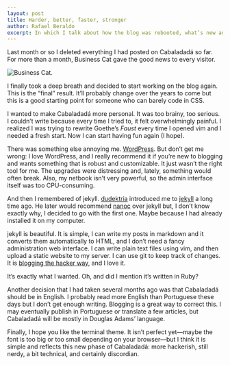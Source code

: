 ```yaml
---
layout: post
title: Harder, better, faster, stronger
author: Rafael Beraldo
excerpt: In which I talk about how the blog was rebooted, what’s new and the technology I'm using to write it. I also explain the role of the Business Cat in Cabaladadá’s recent history.
---
```


Last month or so I deleted everything I had posted on Cabaladadá so far. For
more than a month, Business Cat gave the good news to every visitor.

![Business Cat.](/images/cat400.jpg "Business Cat: I need you to stay late
tonight. We really have to catch that red dot.")

I finally took a deep breath and decided to start working on the blog again.
This is the “final” result. It’ll probably change over the years to come but
this is a good starting point for someone who can barely code in CSS.

I wanted to make Cabaladadá more personal. It was too brainy, too serious. I
couldn’t write because every time I tried to, it felt overwhelmingly painful. I
realized I was trying to rewrite Goethe’s&nbsp;_Faust_ every time I opened vim
and I needed a fresh start. Now I can start having fun again (I hope).

There was something else annoying me. [WordPress][wordpress]. But don’t get me
wrong: I love WordPress, and I really recommend it if you’re new to blogging and
wants something that is robust and customizable. It just wasn’t the right tool
for me. The upgrades were distressing and, lately, something would often break.
Also, my netbook isn’t very powerful, so the admin interface itself was too
CPU-consuming.

And then I remembered of jekyll. [dudektria][dudektria] introduced me to
[jekyll][jekyll] a long time ago. He later would recommend [nanoc][nanoc] over
jekyll but, I don’t know exactly why, I decided to go with the first one.  Maybe
because I had already installed it on my computer.

jekyll is beautiful. It is simple, I can write my posts in markdown and it
converts them automatically to HTML, and I don’t need a fancy administration web
interface. I can write plain text files using vim, and then upload a static
website to my server. I can use git to keep track of changes. It is [blogging
the hacker way][preston], and I love it.

It’s exactly what I wanted. Oh, and did I mention it’s written in Ruby?

Another decision that I had taken several months ago was that Cabaladadá should
be in English. I probably read more English than Portuguese these days but I
don’t get enough writing. Blogging is a great way to correct this. I may
eventually publish in Portuguese or translate a few articles, but Cabaladadá
will be mostly in Douglas Adams’ language.

Finally, I hope you like the terminal theme. It isn’t perfect yet—maybe the font
is too big or too small depending on your browser—but I think it is simple and
reflects this new phase of Cabaladadá: more hackerish, still nerdy, a bit
technical, and certainly discordian.

[wordpress]: http://wordpress.org/
[dudektria]: http://devio.us/~dudektria/
[jekyll]: https://github.com/mojombo/jekyll/wiki
[nanoc]: http://nanoc.stoneship.org/
[preston]: http://tom.preston-werner.com/2008/11/17/blogging-like-a-hacker.html

